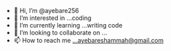 - 👋 Hi, I’m @ayebare256
- 👀 I’m interested in ...coding
- 🌱 I’m currently learning ...writing code
- 💞️ I’m looking to collaborate on ...
- 📫 How to reach me ...ayebareshammah@gmail.com

<!---
ayebare256/ayebare256 is a ✨ special ✨ repository because its `README.md` (this file) appears on your GitHub profile.
You can click the Preview link to take a look at your changes.
--->
